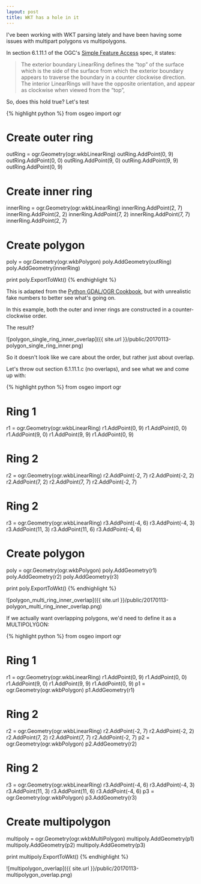 ```yaml
---
layout: post
title: WKT has a hole in it
---
```


I've been working with WKT parsing lately and have been having some issues with multipart polygons vs multipolygons.

In section 6.1.11.1 of the OGC's [Simple Feature Access](http://www.opengeospatial.org/standards/sfa) spec, it states:

> The exterior boundary LinearRing defines the “top” of the surface which is the side of the surface from which the exterior boundary appears to traverse the boundary in a counter clockwise direction. The interior LinearRings will have the opposite orientation, and appear as clockwise when viewed from the “top”, 

So, does this hold true? Let's test

{% highlight python %}
from osgeo import ogr

# Create outer ring
outRing = ogr.Geometry(ogr.wkbLinearRing)
outRing.AddPoint(0, 9)
outRing.AddPoint(0, 0)
outRing.AddPoint(9, 0)
outRing.AddPoint(9, 9)
outRing.AddPoint(0, 9)

# Create inner ring
innerRing = ogr.Geometry(ogr.wkbLinearRing)
innerRing.AddPoint(2, 7)
innerRing.AddPoint(2, 2)
innerRing.AddPoint(7, 2)
innerRing.AddPoint(7, 7)
innerRing.AddPoint(2, 7)

# Create polygon
poly = ogr.Geometry(ogr.wkbPolygon)
poly.AddGeometry(outRing)
poly.AddGeometry(innerRing)

print poly.ExportToWkt()
{% endhighlight %}

This is adapted from the [Python GDAL/OGR Cookbook](https://pcjericks.github.io/py-gdalogr-cookbook/geometry.html#create-a-polygon-with-holes), but with unrealistic fake numbers to better see what's going on.

In this example, both the outer and inner rings are constructed in a counter-clockwise order.

The result?

![polygon_single_ring_inner_overlap]({{ site.url }}/public/20170113-polygon_single_ring_inner.png)

So it doesn't look like we care about the order, but rather just about overlap.

Let's throw out section 6.1.11.1.c (no overlaps), and see what we and come up with:

{% highlight python %}
from osgeo import ogr

# Ring 1
r1 = ogr.Geometry(ogr.wkbLinearRing)
r1.AddPoint(0, 9)
r1.AddPoint(0, 0)
r1.AddPoint(9, 0)
r1.AddPoint(9, 9)
r1.AddPoint(0, 9)

# Ring 2
r2 = ogr.Geometry(ogr.wkbLinearRing)
r2.AddPoint(-2, 7)
r2.AddPoint(-2, 2)
r2.AddPoint(7, 2)
r2.AddPoint(7, 7)
r2.AddPoint(-2, 7)

# Ring 2
r3 = ogr.Geometry(ogr.wkbLinearRing)
r3.AddPoint(-4, 6)
r3.AddPoint(-4, 3)
r3.AddPoint(11, 3)
r3.AddPoint(11, 6)
r3.AddPoint(-4, 6)

# Create polygon
poly = ogr.Geometry(ogr.wkbPolygon)
poly.AddGeometry(r1)
poly.AddGeometry(r2)
poly.AddGeometry(r3)

print poly.ExportToWkt()
{% endhighlight %}

![polygon_multi_ring_inner_overlap]({{ site.url }}/public/20170113-polygon_multi_ring_inner_overlap.png)

If we actually want overlapping polygons, we'd need to define it as a MULTIPOLYGON:


{% highlight python %}
from osgeo import ogr

# Ring 1
r1 = ogr.Geometry(ogr.wkbLinearRing)
r1.AddPoint(0, 9)
r1.AddPoint(0, 0)
r1.AddPoint(9, 0)
r1.AddPoint(9, 9)
r1.AddPoint(0, 9)
p1 = ogr.Geometry(ogr.wkbPolygon)
p1.AddGeometry(r1)


# Ring 2
r2 = ogr.Geometry(ogr.wkbLinearRing)
r2.AddPoint(-2, 7)
r2.AddPoint(-2, 2)
r2.AddPoint(7, 2)
r2.AddPoint(7, 7)
r2.AddPoint(-2, 7)
p2 = ogr.Geometry(ogr.wkbPolygon)
p2.AddGeometry(r2)

# Ring 2
r3 = ogr.Geometry(ogr.wkbLinearRing)
r3.AddPoint(-4, 6)
r3.AddPoint(-4, 3)
r3.AddPoint(11, 3)
r3.AddPoint(11, 6)
r3.AddPoint(-4, 6)
p3 = ogr.Geometry(ogr.wkbPolygon)
p3.AddGeometry(r3)

# Create multipolygon
multipoly = ogr.Geometry(ogr.wkbMultiPolygon)
multipoly.AddGeometry(p1)
multipoly.AddGeometry(p2)
multipoly.AddGeometry(p3)

print multipoly.ExportToWkt()
{% endhighlight %}

![multipolygon_overlap]({{ site.url }}/public/20170113-multipolygon_overlap.png)
